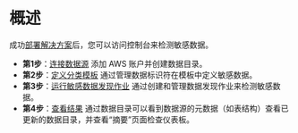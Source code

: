 # 概述
成功[部署解决方案](../deployment/deployment.md)后，您可以访问控制台来检测敏感数据。

- **第1步**：[连接数据源](data-source.md) 添加 AWS 账户并创建数据目录。
- **第2步**：[定义分类模板](data-identifiers.md) 通过管理数据标识符在模板中定义敏感数据。
- **第3步**：[运行敏感数据发现作业](discovery-job-create.md) 通过创建和管理数据发现作业来检测敏感数据。
- **第4步**：[查看结果](data-catalog-sync.md) 通过数据目录可以看到数据源的元数据（如表结构）查看已更新的数据目录，并查看“摘要”页面检查仪表板。